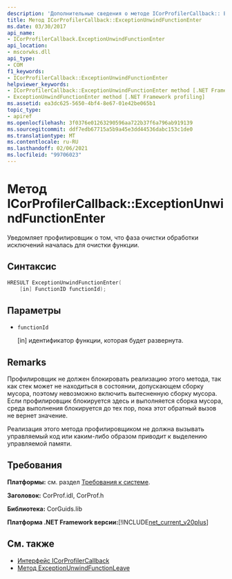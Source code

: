 ```yaml
---
description: 'Дополнительные сведения о методе ICorProfilerCallback:: ExceptionUnwindFunctionEnter'
title: Метод ICorProfilerCallback::ExceptionUnwindFunctionEnter
ms.date: 03/30/2017
api_name:
- ICorProfilerCallback.ExceptionUnwindFunctionEnter
api_location:
- mscorwks.dll
api_type:
- COM
f1_keywords:
- ICorProfilerCallback::ExceptionUnwindFunctionEnter
helpviewer_keywords:
- ICorProfilerCallback::ExceptionUnwindFunctionEnter method [.NET Framework profiling]
- ExceptionUnwindFunctionEnter method [.NET Framework profiling]
ms.assetid: ea3dc625-5650-4bf4-8e67-01e42be065b1
topic_type:
- apiref
ms.openlocfilehash: 3f0376e01263290596aa722b37f6a796ab919139
ms.sourcegitcommit: ddf7edb67715a5b9a45e3dd44536dabc153c1de0
ms.translationtype: MT
ms.contentlocale: ru-RU
ms.lasthandoff: 02/06/2021
ms.locfileid: "99706023"
---
```

# <a name="icorprofilercallbackexceptionunwindfunctionenter-method"></a>Метод ICorProfilerCallback::ExceptionUnwindFunctionEnter

Уведомляет профилировщик о том, что фаза очистки обработки исключений началась для очистки функции.  
  
## <a name="syntax"></a>Синтаксис  
  
```cpp  
HRESULT ExceptionUnwindFunctionEnter(  
    [in] FunctionID functionId);  
```  
  
## <a name="parameters"></a>Параметры

- `functionId`

  \[in] идентификатор функции, которая будет развернута.

## <a name="remarks"></a>Remarks  

 Профилировщик не должен блокировать реализацию этого метода, так как стек может не находиться в состоянии, допускающем сборку мусора, поэтому невозможно включить вытесненную сборку мусора. Если профилировщик блокируется здесь и выполняется сборка мусора, среда выполнения блокируется до тех пор, пока этот обратный вызов не вернет значение.  
  
 Реализация этого метода профилировщиком не должна вызывать управляемый код или каким-либо образом приводит к выделению управляемой памяти.  
  
## <a name="requirements"></a>Требования  

 **Платформы:** см. раздел [Требования к системе](../../get-started/system-requirements.md).  
  
 **Заголовок:** CorProf.idl, CorProf.h  
  
 **Библиотека:** CorGuids.lib  
  
 **Платформа .NET Framework версии:**[!INCLUDE[net_current_v20plus](../../../../includes/net-current-v20plus-md.md)]  
  
## <a name="see-also"></a>См. также

- [Интерфейс ICorProfilerCallback](icorprofilercallback-interface.md)
- [Метод ExceptionUnwindFunctionLeave](icorprofilercallback-exceptionunwindfunctionleave-method.md)
